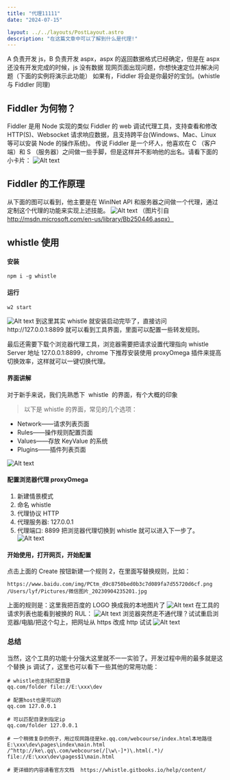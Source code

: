 ```yaml
---
title: "代理11111"
date: "2024-07-15"

layout: ../../layouts/PostLayout.astro
description: "在这篇文章中可以了解到什么是代理!"
---
```


A 负责开发 js，B 负责开发 aspx，aspx 的返回数据格式已经确定，但是在 aspx 还没有开发完成的时候，js 没有数据
现网页面出现问题，你想快速定位并解决问题（下面的实例将演示此功能）
如果有，Fiddler 将会是你最好的宝剑。(whistle 与 Fiddler 同理)

## Fiddler 为何物？

Fiddler 是用 Node 实现的类似 Fiddler 的 web 调试代理工具，支持查看和修改 HTTP(S)、Websocket 请求响应数据，且支持跨平台(Windows、Mac、Linux 等可以安装 Node 的操作系统)。
传说 Fiddler 是一个坏人，他喜欢在 C （客户端）和 S （服务器）之间做一些手脚，但是这样并不影响他的出名。请看下面的小卡片：
![Alt text](../../../public/proxy/代理-image0.png)

## Fiddler 的工作原理

从下面的图可以看到，他主要是在 WinINet API 和服务器之间做一个代理，通过定制这个代理的功能来实现上述技能。
![Alt text](../../../public/proxy/代理-image1.png)
（图片引自 http://msdn.microsoft.com/en-us/library/Bb250446.aspx）

## whistle 使用

#### 安装

```
npm i -g whistle
```

#### 运行

```
w2 start
```

![Alt text](../../../public/proxy/代理-image2.png)
到这里其实 whistle 就安装启动完毕了，直接访问http://127.0.0.1:8899 就可以看到工具界面，里面可以配置一些转发规则。

最后还需要下载个浏览器代理工具，浏览器需要把请求设置代理指向 whistle Server 地址 127.0.0.1:8899，chrome 下推荐安装使用 proxyOmega 插件来提高切换效率，这样就可以一键切换代理。

#### 界面讲解

对于新手来说，我们先熟悉下  whistle  的界面，有个大概的印象

> 以下是 whistle 的界面，常见的几个选项：

- Network——请求列表页面
- Rules——操作规则配置页面
- Values——存放 KeyValue 的系统
- Plugins——插件列表页面

![Alt text](../../../public/proxy/代理-image3.png)

#### 配置浏览器代理 proxyOmega

1. 新建情景模式
2. 命名 whistle
3. 代理协议 HTTP
4. 代理服务器: 127.0.0.1
5. 代理端口: 8899 把浏览器代理切换到 whistle 就可以进入下一步了。
   ![Alt text](../../../public/proxy/代理-image4.png)

#### 开始使用，打开网页，开始配置

点击上面的 Create 按钮新建一个规则 2，在里面写替换规则，比如：

```
https://www.baidu.com/img/PCtm_d9c8750bed0b3c7d089fa7d55720d6cf.png  /Users/lyf/Pictures/微信图片_20230904235201.jpg
```

上面的规则是：这里我把百度的 LOGO 换成我的本地图片了
![Alt text](../../../public/proxy/代理-image5.png)
在工具的请求列表也能看到被换的 RUL：
![Alt text](../../../public/proxy/代理-image6.png)
浏览器突然走不通代理？试试重启浏览器/电脑/把这个勾上，把网址从 https 改成 http 试试
![Alt text](../../../public/proxy/代理-image7.png)

### 总结

当然，这个工具的功能十分强大这里就不一一实验了。开发过程中用的最多就是这个替换 js 调试了，这里也可以看下一些其他的常用功能：

```
# whistle也支持匹配目录
qq.com/folder file://E:\xxx\dev

# 配置host也是可以的
qq.com 127.0.0.1

# 可以匹配目录到指定ip
qq.com/folder 127.0.0.1

# 一个稍微复杂的例子，用过现网路径是ke.qq.com/webcourse/index.html本地路径 E:\xxx\dev\pages\index\main.html
/^http://ke\.qq\.com/webcourse(/[\w\-]*)\.html(.*)/ file://E:\xxx\dev\pages$1\main.html

# 更详细的内容请看官方文档  https://whistle.gitbooks.io/help/content/
```
